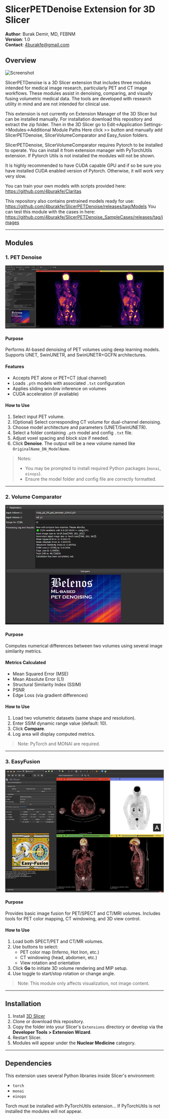 # SlicerPETDenoise Extension for 3D Slicer

**Author**: Burak Demir, MD, FEBNM  
**Version**: 1.0  
**Contact**: 4burakfe@gmail.com

## Overview


![Screenshot](SlicerPETDenoise/Resources/banner.png)


SlicerPETDenoise is a 3D Slicer extension that includes three modules intended for medical image research, particularly PET and CT image workflows. These modules assist in denoising, comparing, and visually fusing volumetric medical data. The tools are developed with research utility in mind and are not intended for clinical use.

This extension is not currently on Extension Manager of the 3D Slicer but can be installed manually.
For installation download this repository and extract the zip folder. 
Then in the 3D Slicer go to Edit->Application Settings->Modules->Additional Module Paths
Here click >> button and manually add SlicerPETDenoise, SlicerVolumeComparator and Easy_fusion folders.

SlicerPETDenoise, SlicerVolumeComparator requires Pytorch to be installed to operate. 
You can install it from extension manager with PyTorchUtils extension.
If Pytorch Utils is not installed the modules will not be shown.

It is highly recommended to have CUDA capable GPU and if so be sure you have installed CUDA enabled version of Pytorch. Otherwise, it will work very very slow.

You can train your own models with scripts provided here: https://github.com/4burakfe/Claritas 

This repository also contains pretrained models ready for use: https://github.com/4burakfe/SlicerPETDenoise/releases/tag/Models
You can test this module with the cases in here: https://github.com/4burakfe/SlicerPETDenoise_SampleCases/releases/tag/images

---

## Modules

### 1. PET Denoise

![Screenshot](scr1.jpg)

#### Purpose
Performs AI-based denoising of PET volumes using deep learning models. Supports UNET, SwinUNETR, and SwinUNETR+GCFN architectures.

#### Features
- Accepts PET alone or PET+CT (dual channel)
- Loads `.pth` models with associated `.txt` configuration
- Applies sliding window inference on volumes
- CUDA acceleration (if available)

#### How to Use
1. Select input PET volume.
2. (Optional) Select corresponding CT volume for dual-channel denoising.
3. Choose model architecture and parameters (UNET/SwinUNETR).
4. Select a folder containing `.pth` model and config `.txt` file.
5. Adjust voxel spacing and block size if needed.
6. Click **Denoise**. The output will be a new volume named like `OriginalName_DN_ModelName`.

> Notes:
> - You may be prompted to install required Python packages (`monai`, `einops`).
> - Ensure the model folder and config file are correctly formatted.

---

### 2. Volume Comparator

![Screenshot](scr2.jpg)


#### Purpose
Computes numerical differences between two volumes using several image similarity metrics.

#### Metrics Calculated
- Mean Squared Error (MSE)
- Mean Absolute Error (L1)
- Structural Similarity Index (SSIM)
- PSNR
- Edge Loss (via gradient differences)

#### How to Use
1. Load two volumetric datasets (same shape and resolution).
2. Enter SSIM dynamic range value (default: 10).
3. Click **Compare**.
4. Log area will display computed metrics.

> Note: PyTorch and MONAI are required.

---

### 3. EasyFusion

![Screenshot](scr3.jpg)

#### Purpose
Provides basic image fusion for PET/SPECT and CT/MRI volumes. Includes tools for PET color mapping, CT windowing, and 3D view control.

#### How to Use
1. Load both SPECT/PET and CT/MR volumes.
2. Use buttons to select:
   - PET color map (Inferno, Hot Iron, etc.)
   - CT windowing (head, abdomen, etc.)
   - View rotation and orientation
3. Click **Go** to initiate 3D volume rendering and MIP setup.
4. Use toggle to start/stop rotation or change angle.

> Note: This module only affects visualization, not image content.

---

## Installation

1. Install [3D Slicer](https://www.slicer.org/)
2. Clone or download this repository.
3. Copy the folder into your Slicer's `Extensions` directory or develop via the **Developer Tools > Extension Wizard**.
4. Restart Slicer.
5. Modules will appear under the **Nuclear Medicine** category.

---

## Dependencies

This extension uses several Python libraries inside Slicer's environment:
- `torch`
- `monai`
- `einops`

Torch must be installed with PyTorchUtils extension...
If PyTorchUtils is not installed the modules will not appear.
